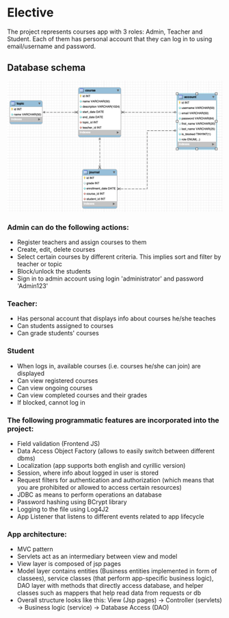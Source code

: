 # Elective
The project represents courses app with 3 roles: Admin, Teacher and Student. Each of them has personal account that they can log in to using email/username and password.

## Database schema

<img src="images/schema.png">

### Admin can do the following actions:
* Register teachers and assign courses to them
* Create, edit, delete courses
* Select certain courses by different criteria. This implies sort and filter by teacher or topic
* Block/unlock the students
* Sign in to admin account using login 'administrator' and password 'Admin123'

### Teacher:
* Has personal account that displays info about courses he/she teaches
* Can students assigned to courses
* Can grade students' courses

### Student
* When logs in, available courses (i.e. courses he/she can join) are displayed
* Can view registered courses
* Can view ongoing courses
* Can view completed courses and their grades
* If blocked, cannot log in

### The following programmatic features are incorporated into the project:
* Field validation (Frontend JS)
* Data Access Object Factory (allows to easily switch between different dbms)
* Localization (app supports both english and cyrillic version)
* Session, where info about logged in user is stored
* Request filters for authentication and authorization (which means that you are prohibited or allowed to access certain resources)
* JDBC as means to perform operations an database
* Password hashing using BCrypt library
* Logging to the file using Log4J2
* App Listener that listens to different events related to app lifecycle

### App architecture:
* MVC pattern
* Servlets act as an intermediary between view and model
* View layer is composed of jsp pages
* Model layer contains entities (Business entities implemented in form of classees), service classes (that perform app-specific business logic),
  DAO layer with methods that directly access database, and helper classes such as mappers that help read data from requests or db
* Overall structure looks like this: View (Jsp pages) -> Controller (servlets) -> Business logic (service) -> Database Access (DAO)
